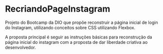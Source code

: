 # RecriandoPageInstagram
Projeto do Bootcamp da DIO que propõe reconstruir a página inicial de login do Instagram, utilizando conceitos sobre CSS utilizando Flexbox.

A proposta principal é seguir as instruções básicas para reconstrução da página inicial do instagram com a proposta de dar liberdade criativa ao desenvolvedor.

